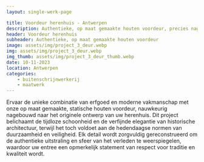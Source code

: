 ```yaml
---
layout: single-werk-page

title: Voordeur herenhuis - Antwerpen
description: Authentieke, op maat gemaakte houten voordeur, precies nagebouwd volgens origineel herenhuisontwerp. Historische elegantie ontmoet modern vakmanschap.
header: Voordeur herenhuis
subheader: Authentieke, op maat gemaakte houten voordeur
image: assets/img/project_3_deur.webp
img: assets/img/project_3_deur.webp
img_thumb: assets/img/project_3_deur_thumb.webp
date: 10-11-2023
location: Antwerpen
categories: 
    - buitenschrijnwerkerij
    - maatwerk
---
```


Ervaar de unieke combinatie van erfgoed en moderne vakmanschap met onze op maat gemaakte, statische houten voordeur, nauwkeurig nagebouwd naar het originele ontwerp van uw herenhuis. Dit project belichaamt de tijdloze schoonheid en de verfijnde elegantie van historische architectuur, terwijl het toch voldoet aan de hedendaagse normen van duurzaamheid en veiligheid. Elk detail wordt zorgvuldig gereconstrueerd om de authentieke uitstraling en sfeer van het verleden te weerspiegelen, waardoor uw entree een opmerkelijk statement van respect voor traditie en kwaliteit wordt.